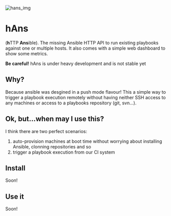 ![hans_img](https://docs.google.com/drawings/d/1pqeLOaL5McnfqqWXlA8aQ_vEnxDoA8Rb9zg7TSKZ1rg/pub?w=132&h=126)

# hAns
(**h**TTP **Ans**ible). The missing Ansible HTTP API to run existing playbooks against one or multiple hosts. It 
also comes with a simple web dashboard to show some metrics.

**Be careful!** hAns is under heavy development and is not stable yet

## Why?
Because ansible was desgined in a push mode flavour! This a simple way to trigger a 
playbook execution remotely without having neither SSH access to any machines or access to 
a playbooks repository (git, svn...).

## Ok, but...when may I use this?
I think there are two perfect scenarios:

1. auto-provision machines at boot time without worrying about installing Ansible, clonning repositories and so
2. trigger a playbook execution from our CI system

## Install
Soon!

## Use it
Soon!
